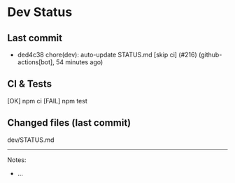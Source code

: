 # Dev Status

## Last commit
- ded4c38 chore(dev): auto-update STATUS.md [skip ci] (#216) (github-actions[bot], 54 minutes ago)
## CI & Tests
[OK] npm ci
[FAIL] npm test

## Changed files (last commit)
dev/STATUS.md

---
Notes:
- ...
